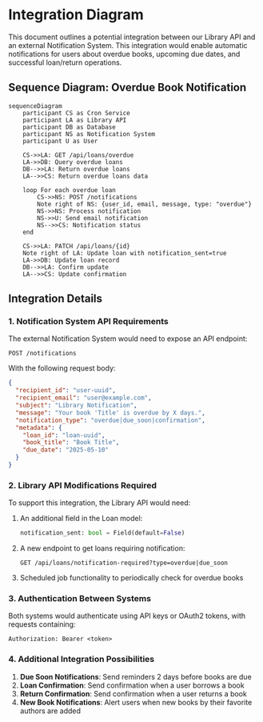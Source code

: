 # Integration Diagram

This document outlines a potential integration between our Library API and an external Notification System. This integration would enable automatic notifications for users about overdue books, upcoming due dates, and successful loan/return operations.

## Sequence Diagram: Overdue Book Notification

```mermaid
sequenceDiagram
    participant CS as Cron Service
    participant LA as Library API
    participant DB as Database
    participant NS as Notification System
    participant U as User
    
    CS->>LA: GET /api/loans/overdue
    LA->>DB: Query overdue loans
    DB-->>LA: Return overdue loans
    LA-->>CS: Return overdue loans data
    
    loop For each overdue loan
        CS->>NS: POST /notifications
        Note right of NS: {user_id, email, message, type: "overdue"}
        NS->>NS: Process notification
        NS->>U: Send email notification
        NS-->>CS: Notification status
    end
    
    CS->>LA: PATCH /api/loans/{id}
    Note right of LA: Update loan with notification_sent=true
    LA->>DB: Update loan record
    DB-->>LA: Confirm update
    LA-->>CS: Update confirmation
```

## Integration Details

### 1. Notification System API Requirements

The external Notification System would need to expose an API endpoint:

```
POST /notifications
```

With the following request body:
```json
{
  "recipient_id": "user-uuid",
  "recipient_email": "user@example.com",
  "subject": "Library Notification",
  "message": "Your book 'Title' is overdue by X days.",
  "notification_type": "overdue|due_soon|confirmation",
  "metadata": {
    "loan_id": "loan-uuid",
    "book_title": "Book Title",
    "due_date": "2025-05-10"
  }
}
```

### 2. Library API Modifications Required

To support this integration, the Library API would need:

1. An additional field in the Loan model:
   ```python
   notification_sent: bool = Field(default=False)
   ```

2. A new endpoint to get loans requiring notification:
   ```
   GET /api/loans/notification-required?type=overdue|due_soon
   ```

3. Scheduled job functionality to periodically check for overdue books

### 3. Authentication Between Systems

Both systems would authenticate using API keys or OAuth2 tokens, with requests containing:

```
Authorization: Bearer <token>
```

### 4. Additional Integration Possibilities

1. **Due Soon Notifications**: Send reminders 2 days before books are due
2. **Loan Confirmation**: Send confirmation when a user borrows a book
3. **Return Confirmation**: Send confirmation when a user returns a book
4. **New Book Notifications**: Alert users when new books by their favorite authors are added 